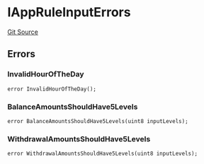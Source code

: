 # IAppRuleInputErrors
[Git Source](https://github.com/thrackle-io/forte-rules-engine/blob/51222fa37733b5e2c25003328ad964a7e7155cb3/src/common/IErrors.sol)


## Errors
### InvalidHourOfTheDay

```solidity
error InvalidHourOfTheDay();
```

### BalanceAmountsShouldHave5Levels

```solidity
error BalanceAmountsShouldHave5Levels(uint8 inputLevels);
```

### WithdrawalAmountsShouldHave5Levels

```solidity
error WithdrawalAmountsShouldHave5Levels(uint8 inputLevels);
```

